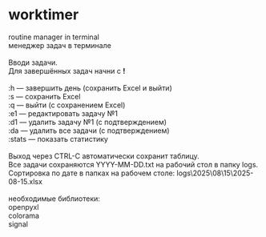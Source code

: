 # worktimer
routine manager in terminal
<br />менеджер задач в терминале
<br />
<br />Вводи задачи.
<br />Для завершённых задач начни с **!**
<br />
<br />:h — завершить день (сохранить Excel и выйти)
<br />:s — сохранить Excel
<br />:q — выйти (с сохранением Excel)
<br />:e1 — редактировать задачу №1
<br />:d1 — удалить задачу №1 (с подтверждением)
<br />:da — удалить все задачи (с подтверждением)
<br />:stats — показать статистику  
<br />Выход через CTRL-C автоматически сохранит таблицу.
<br />Все задачи сохраняются YYYY-MM-DD.txt на рабочий стол в папку logs.
<br />Сортировка по дате в папках на рабочем столе: logs\2025\08\15\2025-08-15.xlsx
<br />
<br />необходимые библиотеки:
<br />openpyxl
<br />colorama 
<br />signal
<br />








